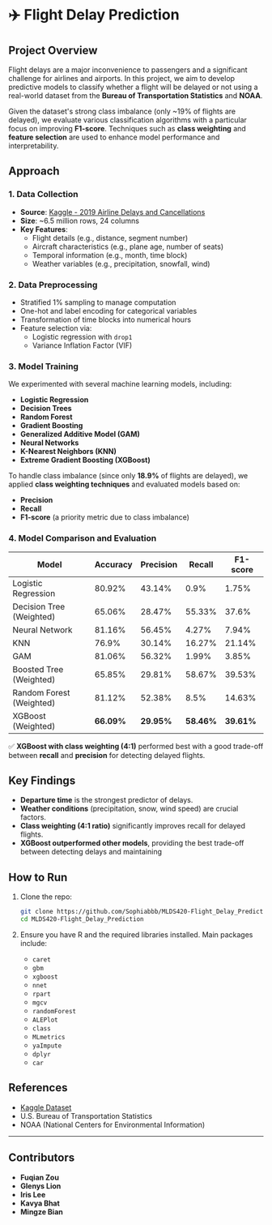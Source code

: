 
# ✈️ Flight Delay Prediction

## Project Overview

Flight delays are a major inconvenience to passengers and a significant challenge for airlines and airports. In this project, we aim to develop predictive models to classify whether a flight will be delayed or not using a real-world dataset from the **Bureau of Transportation Statistics** and **NOAA**.

Given the dataset's strong class imbalance (only ~19% of flights are delayed), we evaluate various classification algorithms with a particular focus on improving **F1-score**. Techniques such as **class weighting** and **feature selection** are used to enhance model performance and interpretability.

## Approach

### 1. Data Collection

- **Source**: [Kaggle - 2019 Airline Delays and Cancellations](https://www.kaggle.com/datasets/threnjen/2019-airline-delays-and-cancellations/data)
- **Size**: ~6.5 million rows, 24 columns
- **Key Features**:
  - Flight details (e.g., distance, segment number)
  - Aircraft characteristics (e.g., plane age, number of seats)
  - Temporal information (e.g., month, time block)
  - Weather variables (e.g., precipitation, snowfall, wind)

### 2. Data Preprocessing

- Stratified 1% sampling to manage computation
- One-hot and label encoding for categorical variables
- Transformation of time blocks into numerical hours
- Feature selection via:
  - Logistic regression with `drop1`
  - Variance Inflation Factor (VIF)

### 3. Model Training
We experimented with several machine learning models, including:
- **Logistic Regression**
- **Decision Trees**
- **Random Forest**
- **Gradient Boosting**
- **Generalized Additive Model (GAM)**
- **Neural Networks**
- **K-Nearest Neighbors (KNN)**
- **Extreme Gradient Boosting (XGBoost)**

To handle class imbalance (since only **18.9%** of flights are delayed), we applied **class weighting techniques** and evaluated models based on:
- **Precision**
- **Recall**
- **F1-score** (a priority metric due to class imbalance)

### 4. Model Comparison and Evaluation

| Model                     | Accuracy | Precision | Recall | F1-score |
|---------------------------|----------|-----------|--------|----------|
| Logistic Regression       | 80.92%   | 43.14%    | 0.9%  | 1.75%   |
| Decision Tree (Weighted)  | 65.06%   | 28.47%    | 55.33% | 37.6%    |
| Neural Network  | 81.16%   | 56.45%    | 4.27% | 7.94%    |
| KNN  | 76.9%   | 30.14%    | 16.27% | 21.14%    |
| GAM  | 81.06%   | 56.32%    | 1.99% | 3.85%    |
| Boosted Tree (Weighted)  | 65.85%   | 29.81%    | 58.67% | 39.53%    |
| Random Forest (Weighted)  | 81.12%   | 52.38%    | 8.5%   | 14.63%   |
| XGBoost (Weighted)    | **66.09%** | **29.95%** | **58.46%** | **39.61%** |

✅ **XGBoost with class weighting (4:1)** performed best with a good trade-off between **recall** and **precision** for detecting delayed flights.

## Key Findings

- **Departure time** is the strongest predictor of delays.
- **Weather conditions** (precipitation, snow, wind speed) are crucial factors.
- **Class weighting (4:1 ratio)** significantly improves recall for delayed flights.
- **XGBoost outperformed other models**, providing the best trade-off between detecting delays and maintaining 

## How to Run

1. Clone the repo:
   ```bash
   git clone https://github.com/Sophiabbb/MLDS420-Flight_Delay_Prediction.git
   cd MLDS420-Flight_Delay_Prediction
   ```

2. Ensure you have R and the required libraries installed. Main packages include:
   - `caret`
   - `gbm`
   - `xgboost`
   - `nnet`
   - `rpart`
   - `mgcv`
   - `randomForest`
   - `ALEPlot`
   - `class`
   - `MLmetrics`
   - `yaImpute`
   - `dplyr`
   - `car`

## References

- [Kaggle Dataset](https://www.kaggle.com/datasets/threnjen/2019-airline-delays-and-cancellations/data)
- U.S. Bureau of Transportation Statistics
- NOAA (National Centers for Environmental Information)

---

## Contributors
- **Fuqian Zou**
- **Glenys Lion**
- **Iris Lee**
- **Kavya Bhat**
- **Mingze Bian**
